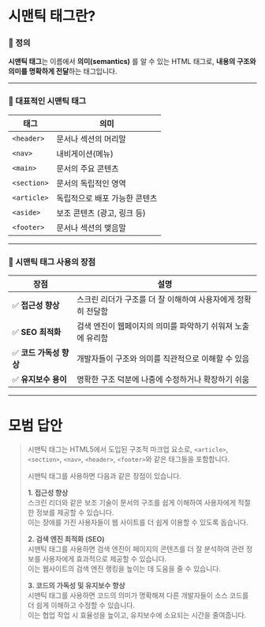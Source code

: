 # 시맨틱 태그란?

### 📘 정의

**시맨틱 태그**는 이름에서 **의미(semantics)** 를 알 수 있는 HTML 태그로, **내용의 구조와 의미를 명확하게 전달**하는 태그입니다.

---

### 🧱 대표적인 시맨틱 태그

| 태그         | 의미                              |
|--------------|-----------------------------------|
| `<header>`   | 문서나 섹션의 머리말              |
| `<nav>`      | 내비게이션(메뉴)                  |
| `<main>`     | 문서의 주요 콘텐츠                |
| `<section>`  | 문서의 독립적인 영역              |
| `<article>`  | 독립적으로 배포 가능한 콘텐츠     |
| `<aside>`    | 보조 콘텐츠 (광고, 링크 등)       |
| `<footer>`   | 문서나 섹션의 맺음말              |

---

### 🌟 시맨틱 태그 사용의 장점

| 장점               | 설명                                                                 |
|--------------------|----------------------------------------------------------------------|
| ✅ **접근성 향상**   | 스크린 리더가 구조를 더 잘 이해하여 사용자에게 정확히 전달함         |
| ✅ **SEO 최적화**    | 검색 엔진이 웹페이지의 의미를 파악하기 쉬워져 노출에 유리함          |
| ✅ **코드 가독성 향상** | 개발자들이 구조와 의미를 직관적으로 이해할 수 있음                  |
| ✅ **유지보수 용이**   | 명확한 구조 덕분에 나중에 수정하거나 확장하기 쉬움                  |

---

# **모범 답안**

> 시맨틱 태그는 HTML5에서 도입된 구조적 마크업 요소로, `<article>`, `<section>`, `<nav>`, `<header>`, `<footer>`와 같은 태그들을 포함합니다.
> 
> 시맨틱 태그를 사용하면 다음과 같은 장점이 있습니다.
> 
> **1. 접근성 향상**  
> 스크린 리더와 같은 보조 기술이 문서의 구조를 쉽게 이해하여 사용자에게 적절한 정보를 제공할 수 있습니다.  
> 이는 장애를 가진 사용자들이 웹 사이트를 더 쉽게 이용할 수 있도록 돕습니다.
> 
> **2. 검색 엔진 최적화 (SEO)**  
> 시맨틱 태그를 사용하면 검색 엔진이 페이지의 콘텐츠를 더 잘 분석하여 관련 정보를 사용자에게 효과적으로 제공할 수 있습니다.  
> 이는 웹사이트의 검색 엔진 랭킹을 높이는 데 도움을 줄 수 있습니다.
> 
> **3. 코드의 가독성 및 유지보수 향상**  
> 시맨틱 태그를 사용하면 코드의 의미가 명확해져 다른 개발자들이 소스 코드를 더 쉽게 이해하고 수정할 수 있습니다.  
> 이는 협업 작업 시 효율성을 높이고, 유지보수에 소요되는 시간을 줄여줍니다.
